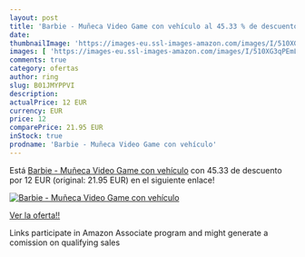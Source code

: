 ```yaml
---
layout: post
title: 'Barbie - Muñeca Video Game con vehículo al 45.33 % de descuento'
date: 
thumbnailImage: 'https://images-eu.ssl-images-amazon.com/images/I/510XG3qPEmL._SL200_.jpg'
images: [ 'https://images-eu.ssl-images-amazon.com/images/I/510XG3qPEmL._SL200_.jpg' ]
comments: true
category: ofertas
author: ring
slug: B01JMYPPVI
description:
actualPrice: 12 EUR
currency: EUR
price: 12
comparePrice: 21.95 EUR
inStock: true
prodname: 'Barbie - Muñeca Video Game con vehículo'
---
```


Está [Barbie - Muñeca Video Game con vehículo](https://www.amazon.es/dp/B01JMYPPVI/?tag=tolees-21) con 45.33 de descuento por 12 EUR (original: 21.95 EUR) en el siguiente enlace!

[![Barbie - Muñeca Video Game con vehículo](https://images-eu.ssl-images-amazon.com/images/I/510XG3qPEmL._SL200_.jpg)](https://www.amazon.es/dp/B01JMYPPVI/?tag=tolees-21)

[Ver la oferta!!](https://www.amazon.es/dp/B01JMYPPVI/?tag=tolees-21)

Links participate in Amazon Associate program and might generate a comission on qualifying sales


